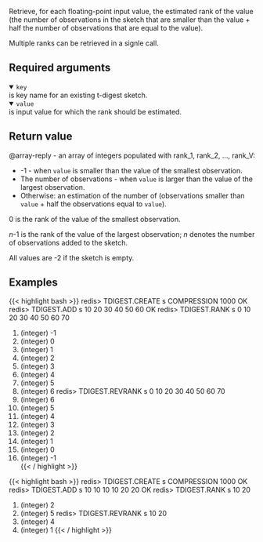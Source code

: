 Retrieve, for each floating-point input value, the estimated rank of the value (the number of observations in the sketch that are smaller than the value + half the number of observations that are equal to the value).

Multiple ranks can be retrieved in a signle call.

## Required arguments
<details open><summary><code>key</code></summary>
is key name for an existing t-digest sketch.
</details>

<details open><summary><code>value</code></summary>
is input value for which the rank should be estimated.

## Return value

@array-reply - an array of integers populated with rank_1, rank_2, ..., rank_V:
  
- -1 - when `value` is smaller than the value of the smallest observation.
- The number of observations - when `value` is larger than the value of the largest observation.
- Otherwise: an estimation of the number of (observations smaller than `value` + half the observations equal to `value`).

0 is the rank of the value of the smallest observation.

_n_-1 is the rank of the value of the largest observation; _n_ denotes the number of observations added to the sketch.

All values are -2 if the sketch is empty.

## Examples

{{< highlight bash >}}
redis> TDIGEST.CREATE s COMPRESSION 1000
OK
redis> TDIGEST.ADD s 10 20 30 40 50 60
OK
redis> TDIGEST.RANK s 0 10 20 30 40 50 60 70
1) (integer) -1
2) (integer) 0
3) (integer) 1
4) (integer) 2
5) (integer) 3
6) (integer) 4
7) (integer) 5
8) (integer) 6
redis> TDIGEST.REVRANK s 0 10 20 30 40 50 60 70
1) (integer) 6
2) (integer) 5
3) (integer) 4
4) (integer) 3
5) (integer) 2
6) (integer) 1
7) (integer) 0
8) (integer) -1  
{{< / highlight >}}
  
{{< highlight bash >}}
redis> TDIGEST.CREATE s COMPRESSION 1000
OK
redis> TDIGEST.ADD s 10 10 10 10 20 20
OK
redis> TDIGEST.RANK s 10 20
1) (integer) 2
2) (integer) 5
redis> TDIGEST.REVRANK s 10 20
1) (integer) 4
2) (integer) 1
{{< / highlight >}}
